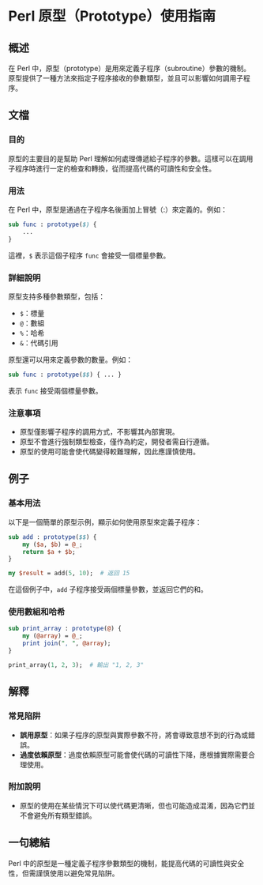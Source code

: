<!--
Meta Description: # Perl 原型（Prototype）使用指南 ## 概述 在 Perl 中，原型（prototype）是用來定義子程序（subroutine）參數的機制。原型提供了一種方法來指定子程序接收的參數類型，並且可以影響如何調用子程序。 ## 文檔 ### 目的 原型的主要目的是幫助 Perl 理解如何...
Meta Keywords: perl, prototype, sub, func, add
-->

# Perl 原型（Prototype）使用指南

## 概述
在 Perl 中，原型（prototype）是用來定義子程序（subroutine）參數的機制。原型提供了一種方法來指定子程序接收的參數類型，並且可以影響如何調用子程序。

## 文檔
### 目的
原型的主要目的是幫助 Perl 理解如何處理傳遞給子程序的參數。這樣可以在調用子程序時進行一定的檢查和轉換，從而提高代碼的可讀性和安全性。

### 用法
在 Perl 中，原型是通過在子程序名後面加上冒號（:）來定義的。例如：
```perl
sub func : prototype($) {
    ...
}
```
這裡，`$` 表示這個子程序 `func` 會接受一個標量參數。

### 詳細說明
原型支持多種參數類型，包括：
- `$`：標量
- `@`：數組
- `%`：哈希
- `&`：代碼引用

原型還可以用來定義參數的數量。例如：
```perl
sub func : prototype($$) { ... }
```
表示 `func` 接受兩個標量參數。

### 注意事項
- 原型僅影響子程序的調用方式，不影響其內部實現。
- 原型不會進行強制類型檢查，僅作為約定，開發者需自行遵循。
- 原型的使用可能會使代碼變得較難理解，因此應謹慎使用。

## 例子
### 基本用法
以下是一個簡單的原型示例，顯示如何使用原型來定義子程序：
```perl
sub add : prototype($$) {
    my ($a, $b) = @_;
    return $a + $b;
}

my $result = add(5, 10);  # 返回 15
```
在這個例子中，`add` 子程序接受兩個標量參數，並返回它們的和。

### 使用數組和哈希
```perl
sub print_array : prototype(@) {
    my (@array) = @_;
    print join(", ", @array);
}

print_array(1, 2, 3);  # 輸出 "1, 2, 3"
```

## 解釋
### 常見陷阱
- **誤用原型**：如果子程序的原型與實際參數不符，將會導致意想不到的行為或錯誤。
- **過度依賴原型**：過度依賴原型可能會使代碼的可讀性下降，應根據實際需要合理使用。

### 附加說明
- 原型的使用在某些情況下可以使代碼更清晰，但也可能造成混淆，因為它們並不會避免所有類型錯誤。

## 一句總結
Perl 中的原型是一種定義子程序參數類型的機制，能提高代碼的可讀性與安全性，但需謹慎使用以避免常見陷阱。